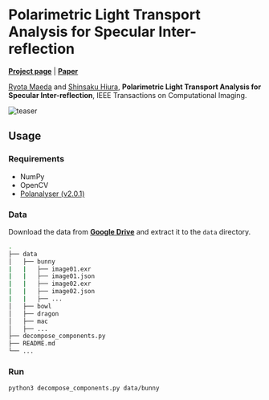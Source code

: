 # Polarimetric Light Transport Analysis for Specular Inter-reflection

[**Project page**](https://elerac.github.io/projects/PolarimetricInterreflection/) | [**Paper**](https://arxiv.org/abs/2312.04140)

[Ryota Maeda](https://elerac.github.io/) and [Shinsaku Hiura](https://vislab.jp/hiura/index-e.html), **Polarimetric Light Transport Analysis for Specular Inter-reflection**, IEEE Transactions on Computational Imaging.

![teaser](https://elerac.github.io/projects/PolarimetricInterreflection/teaser_wide.svg)

## Usage

### Requirements

- NumPy
- OpenCV
- [Polanalyser (v2.0.1)](https://github.com/elerac/polanalyser)


### Data

Download the data from [**Google Drive**](https://drive.google.com/drive/folders/1JjRqc4nO469e1E2jbg8wCewpZ6rPg5Ry?usp=sharing) and extract it to the `data` directory.

```sh
.
├── data
│   ├── bunny
|   |   ├── image01.exr
|   |   ├── image01.json
|   |   ├── image02.exr
|   |   ├── image02.json
|   |   ├── ...
│   ├── bowl
│   ├── dragon
│   ├── mac
│   ├── ...
├── decompose_components.py
├── README.md
└── ...
```

### Run

```sh
python3 decompose_components.py data/bunny
```

